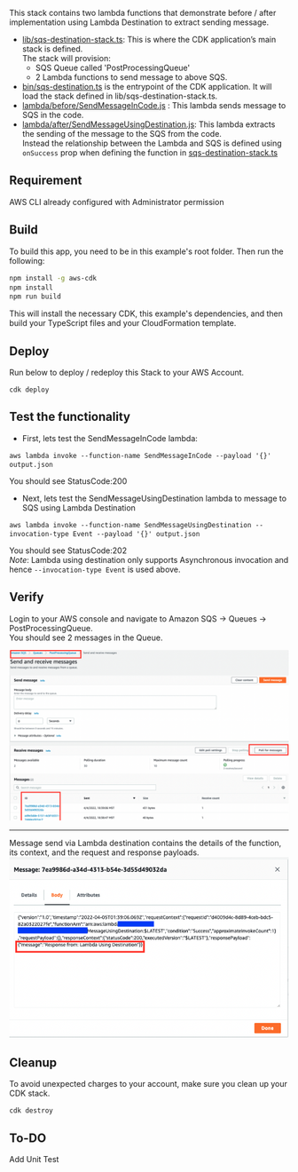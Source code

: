 This stack contains two lambda functions that demonstrate before / after implementation using Lambda Destination to extract sending message.
- [lib/sqs-destination-stack.ts](lib/sqs-destination-stack.ts): This is where the CDK application’s main stack is defined.  
   The stack will provision:  
   - SQS Queue called 'PostProcessingQueue'
   - 2 Lambda functions to send message to above SQS.
- [bin/sqs-destination.ts](bin/sqs-destination.ts) is the entrypoint of the CDK application. It will load the stack defined in lib/sqs-destination-stack.ts.
- [lambda/before/SendMessageInCode.js](lambda/before/SendMessageInCode.js) : This lambda sends message to SQS in the code.
- [lambda/after/SendMessageUsingDestination.js](lambda/after/SendMessageUsingDestination.js): This lambda extracts the sending of the message to the SQS from the code.  
Instead the relationship between the Lambda and SQS is defined using `onSuccess` prop when defining the function in [sqs-destination-stack.ts](lib/sqs-destination-stack.ts)  

## Requirement

AWS CLI already configured with Administrator permission

## Build

To build this app, you need to be in this example's root folder. Then run the following:

```bash
npm install -g aws-cdk
npm install
npm run build
```

This will install the necessary CDK, this example's dependencies, and then build your TypeScript files and your CloudFormation template.

## Deploy

Run below to deploy / redeploy this Stack to your AWS Account.
``` 
cdk deploy
```


## Test the functionality

- First, lets test the SendMessageInCode lambda:
``` 
aws lambda invoke --function-name SendMessageInCode --payload '{}' output.json
```
You should see StatusCode:200

- Next, lets test the SendMessageUsingDestination lambda to message to SQS using Lambda Destination
 ``` 
 aws lambda invoke --function-name SendMessageUsingDestination --invocation-type Event --payload '{}' output.json
 ``` 
You should see StatusCode:202    
*Note*: Lambda using destination only supports Asynchronous invocation and hence `--invocation-type Event` is used above.


## Verify

Login to your AWS console and navigate to Amazon SQS -> Queues -> PostProcessingQueue.  
You should see 2 messages in the Queue.   

![Queue](sqs.png)

---
Message send via Lambda destination contains the details of the function, its context, and the request and response payloads. 
![DestinationMessage](DestinationMessage.png)

## Cleanup

To avoid unexpected charges to your account, make sure you clean up your CDK stack.

```
cdk destroy
```

## To-DO 
 
Add Unit Test